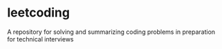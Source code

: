 # leetcoding
A repository for solving and summarizing coding problems in preparation for technical interviews
